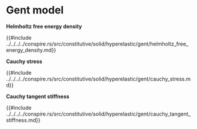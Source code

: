 # Gent model

<!-- cmdrun sed 's/NeoHookean/neo_hookean.html/' ../../../../conspire.rs/src/constitutive/solid/hyperelastic/gent/model.md -->

**Helmholtz free energy density**

{{#include ../../../../conspire.rs/src/constitutive/solid/hyperelastic/gent/helmholtz_free_energy_density.md}}

**Cauchy stress**

{{#include ../../../../conspire.rs/src/constitutive/solid/hyperelastic/gent/cauchy_stress.md}}

**Cauchy tangent stiffness**

{{#include ../../../../conspire.rs/src/constitutive/solid/hyperelastic/gent/cauchy_tangent_stiffness.md}}
